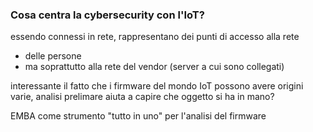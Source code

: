 ### Cosa centra la cybersecurity con l'IoT?
essendo connessi in rete, rappresentano dei punti di accesso alla rete
- delle persone
- ma soprattutto alla rete del vendor (server a cui sono collegati)


interessante il fatto che i firmware del mondo IoT possono avere origini varie, analisi prelimare aiuta a capire che oggetto si ha in mano?




EMBA come strumento "tutto in uno" per l'analisi del firmware